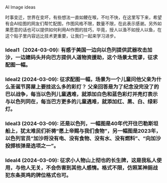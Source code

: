 AI Image ideas

时事变迁，世界在变坏，有些想法一直如鲠在喉，不吐不快，在这里写下来，希望有会AI绘图的网友们帮忙配图，作图风格不限，数量不限，在此表示感谢。另外如果愿意的话也可以提供如何利用AI作图的技巧，毕竟，授人以渔不如授人以鱼，在这个贴子里内容远比技术更重要，让我们一起来学习进步。

### Ideal1（2024-03-09): 有感于美国一边向以色列提供武器攻击加沙，一边建码头并向巴方提供人道物资援助，这个场景太荒谬，征求配图一幅。

### Ideal2 (2024-03-09): 征求配图一幅，场景为一个儿童问他父亲为什么圣诞节房屋上要挂这么多的彩灯？ 父亲回答是为了纪念没完没了的巴以战争，每当以色列儿童遇难，就添加白色和蓝色彩灯并亮灯表示与以色列同在，每当巴方更多的儿童遇难，就添加红、黑、白、绿彩灯。

### Ideal3 (2024-03-09): 还是以色列，一幅图是40年代开往巴勒斯坦船上，犹太难民们祈祷“愿上帝赐与我们食物”，另一幅图是2023年，以色列官员“加沙将没有电、没有食物、没有水、没有燃料”、“向加沙投掷核弹是选项之一”。

### Ideal4 (2024-03-09): 征求小人物山上彻也的长生牌，这是我私人使用，与他人无关，不会伤害到其他人感情。格式不限，仿照某神厕战犯东条英鸡的牌位格式也可。







